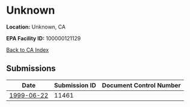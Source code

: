# Unknown

**Location:** Unknown, CA

**EPA Facility ID:** 100000121129

[Back to CA Index](../../index.md)

## Submissions

| Date | Submission ID | Document Control Number |
|------|--------------|-------------------------|
| [1999-06-22](submissions/11461.md) | 11461 |  |
